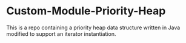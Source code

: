 # Custom-Module-Priority-Heap
This is a repo containing a priority heap data structure written in Java modified to support an iterator instantiation.

